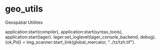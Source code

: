 geo_utils
=========

Geospatial Utilities


application:start(compiler), application:start(syntax_tools), application:start(lager).
lager:set_loglevel(lager_console_backend, debug).
{ok,Pid} = img_scanner:start_link(global_mercator, "../tz/tzh.tif").

